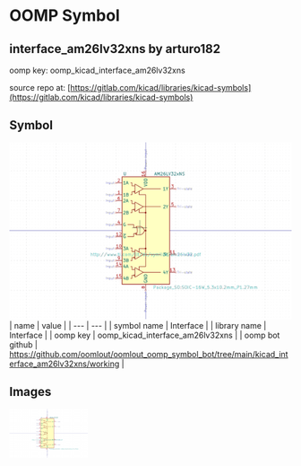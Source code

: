 # OOMP Symbol  
## interface_am26lv32xns  by arturo182  
  
oomp key: oomp_kicad_interface_am26lv32xns  
  
source repo at: [https://gitlab.com/kicad/libraries/kicad-symbols](https://gitlab.com/kicad/libraries/kicad-symbols)  
## Symbol  
  
[![working.png](working_600.png)](working.png)  
| name | value | 
| --- | --- | 
| symbol name | Interface | 
| library name | Interface | 
| oomp key | oomp_kicad_interface_am26lv32xns | 
| oomp bot github | https://github.com/oomlout/oomlout_oomp_symbol_bot/tree/main/kicad_interface_am26lv32xns/working | 
## Images  
  
[![working.png](working_140.png)](working.png)  
